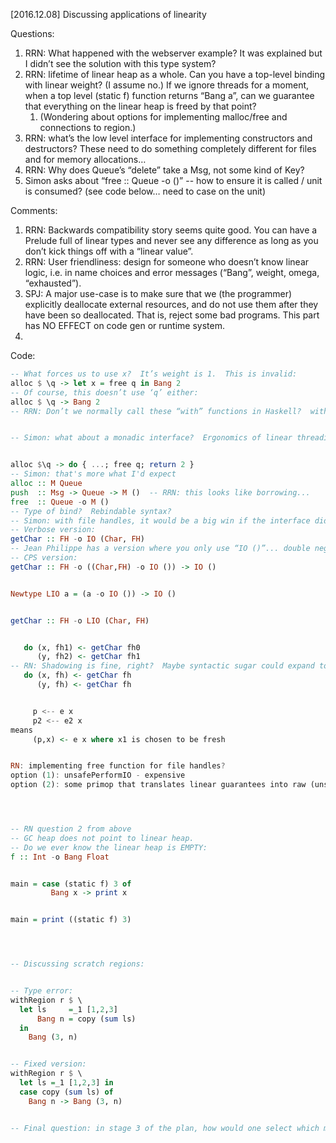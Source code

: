 

[2016.12.08] Discussing applications of linearity

Questions:


   1. RRN: What happened with the webserver example?  It was explained but I didn’t see the solution with this type system?
   2. RRN: lifetime of linear heap as a whole.  Can you have a top-level binding with linear weight?  (I assume no.)  If we ignore threads for a moment, when a top level (static f) function returns “Bang a”, can we guarantee that everything on the linear heap is freed by that point?
      1. (Wondering about options for implementing malloc/free and connections to region.)
   1. RRN: what’s the low level interface for implementing constructors and destructors?  These need to do something completely different for files and for memory allocations…
   2. RRN: Why does Queue’s “delete” take a Msg, not some kind of Key?
   3. Simon asks about “free :: Queue -o ()” -- how to ensure it is called / unit is consumed? (see code below… need to case on the unit)


Comments:


   1. RRN: Backwards compatibility story seems quite good.  You can have a Prelude full of linear types and never see any difference as long as you don’t kick things off with a “linear value”.
   2. RRN: User friendliness: design for someone who doesn’t know linear logic, i.e. in name choices and error messages (“Bang”, weight, omega, “exhausted”).
   3. SPJ: A major use-case is to make sure that we (the programmer) explicitly deallocate external resources, and do not use them after they have been so deallocated.  That is, reject some bad programs.  This part has NO EFFECT on code gen or runtime system.
   4. 

Code:

```Haskell
-- What forces us to use x?  It’s weight is 1.  This is invalid:
alloc $ \q -> let x = free q in Bang 2
-- Of course, this doesn’t use ‘q’ either: 
alloc $ \q -> Bang 2
-- RRN: Don’t we normally call these “with” functions in Haskell?  withQueue?


-- Simon: what about a monadic interface?  Ergonomics of linear threading of value versions… is there a way to put some sugar on this using the new type system?  (Achieve interface similar to type state solutions but with a different type system.)


alloc $\q -> do { ...; free q; return 2 }
-- Simon: that's more what I'd expect
alloc :: M Queue
push  :: Msg -> Queue -> M ()  -- RRN: this looks like borrowing...
free  :: Queue -o M ()
-- Type of bind?  Rebindable syntax?
-- Simon: with file handles, it would be a big win if the interface didn’t change much but you got more of a safety guarantee.  IO would still be needed to serialize reads and writes.
-- Verbose version:
getChar :: FH -o IO (Char, FH)
-- Jean Philippe has a version where you only use “IO ()”... double negation
-- CPS version:
getChar :: FH -o ((Char,FH) -o IO ()) -> IO ()


Newtype LIO a = (a -o IO ()) -> IO ()


getChar :: FH -o LIO (Char, FH)


   do (x, fh1) <- getChar fh0
      (y, fh2) <- getChar fh1
-- RN: Shadowing is fine, right?  Maybe syntactic sugar could expand to that:
   do (x, fh) <- getChar fh
      (y, fh) <- getChar fh


     p <-- e x
     p2 <-- e2 x
means
     (p,x) <- e x where x1 is chosen to be fresh


RN: implementing free function for file handles? 
option (1): unsafePerformIO - expensive
option (2): some primop that translates linear guarantees into raw (unsafe) IO actions?




-- RN question 2 from above
-- GC heap does not point to linear heap.
-- Do we ever know the linear heap is EMPTY:
f :: Int -o Bang Float


main = case (static f) 3 of
         Bang x -> print x


main = print ((static f) 3)




-- Discussing scratch regions:


-- Type error: 
withRegion r $ \ 
  let ls     =_1 [1,2,3]
      Bang n = copy (sum ls)
  in 
    Bang (3, n)


-- Fixed version:
withRegion r $ \ 
  let ls =_1 [1,2,3] in
  case copy (sum ls) of 
    Bang n -> Bang (3, n)


-- Final question: in stage 3 of the plan, how would one select which malloc/free implementation to use, or for that matter how could this region story coexist with the basic malloc/free use case?
```
